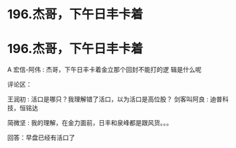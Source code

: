 # 196.杰哥，下午日丰卡着

# 196.杰哥，下午日丰卡着

A 宏信-阿伟 : 杰哥，下午日丰卡着金立那个回封不能打的逻 辑是什么呢

评论区：

王润初 : 活口是哪只？我理解错了活口，以为活口是高位股？ 剑客叫阿良 : 迪普科技，恒铭达

简微坚 : 我的理解，在金力面前，日丰和泉峰都是跟风货。。。

回答：早盘已经有活口了